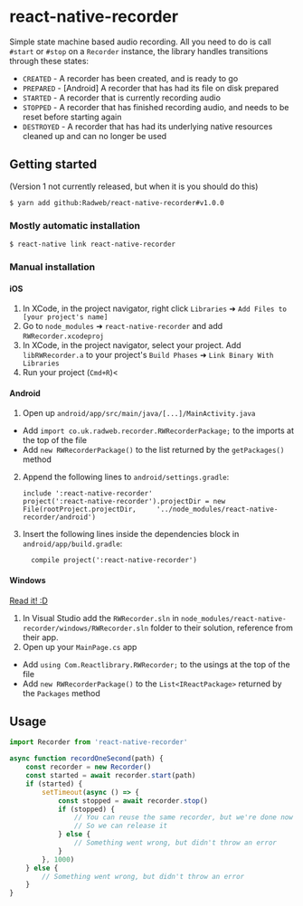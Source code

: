 
# react-native-recorder

Simple state machine based audio recording. All you need to do is call `#start` or `#stop` on a
`Recorder` instance, the library handles transitions through these states:

- `CREATED` - A recorder has been created, and is ready to go
- `PREPARED` - [Android] A recorder that has had its file on disk prepared
- `STARTED` - A recorder that is currently recording audio
- `STOPPED` - A recorder that has finished recording audio, and needs to be reset before starting again
- `DESTROYED` - A recorder that has had its underlying native resources cleaned up and can no longer be used

## Getting started

(Version 1 not currently released, but when it is you should do this)

`$ yarn add github:Radweb/react-native-recorder#v1.0.0`

### Mostly automatic installation

`$ react-native link react-native-recorder`

### Manual installation


#### iOS

1. In XCode, in the project navigator, right click `Libraries` ➜ `Add Files to [your project's name]`
2. Go to `node_modules` ➜ `react-native-recorder` and add `RWRecorder.xcodeproj`
3. In XCode, in the project navigator, select your project. Add `libRWRecorder.a` to your project's `Build Phases` ➜ `Link Binary With Libraries`
4. Run your project (`Cmd+R`)<

#### Android

1. Open up `android/app/src/main/java/[...]/MainActivity.java`
  - Add `import co.uk.radweb.recorder.RWRecorderPackage;` to the imports at the top of the file
  - Add `new RWRecorderPackage()` to the list returned by the `getPackages()` method
2. Append the following lines to `android/settings.gradle`:
  	```
  	include ':react-native-recorder'
  	project(':react-native-recorder').projectDir = new File(rootProject.projectDir, 	'../node_modules/react-native-recorder/android')
  	```
3. Insert the following lines inside the dependencies block in `android/app/build.gradle`:
  	```
      compile project(':react-native-recorder')
  	```

#### Windows
[Read it! :D](https://github.com/ReactWindows/react-native)

1. In Visual Studio add the `RWRecorder.sln` in `node_modules/react-native-recorder/windows/RWRecorder.sln` folder to their solution, reference from their app.
2. Open up your `MainPage.cs` app
  - Add `using Com.Reactlibrary.RWRecorder;` to the usings at the top of the file
  - Add `new RWRecorderPackage()` to the `List<IReactPackage>` returned by the `Packages` method


## Usage
```javascript
import Recorder from 'react-native-recorder'

async function recordOneSecond(path) {
	const recorder = new Recorder()
	const started = await recorder.start(path)
	if (started) {
		setTimeout(async () => {
			const stopped = await recorder.stop()
			if (stopped) {
				// You can reuse the same recorder, but we're done now
				// So we can release it
			} else {
				// Something went wrong, but didn't throw an error
			}
		}, 1000)
	} else {
		// Something went wrong, but didn't throw an error
	}
}
```
  